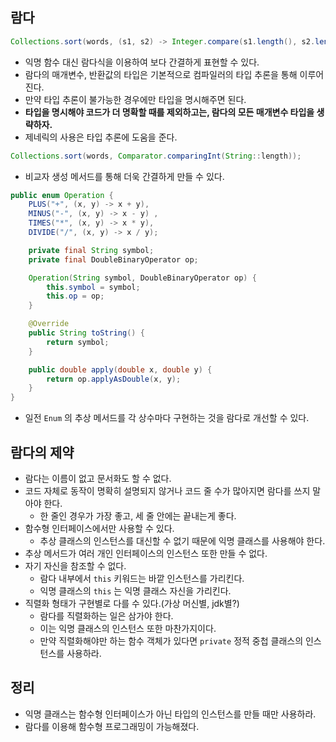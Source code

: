 ## 람다
```java
Collections.sort(words, (s1, s2) -> Integer.compare(s1.length(), s2.length()));
```
- 익명 함수 대신 람다식을 이용하여 보다 간결하게 표현할 수 있다.
- 람다의 매개변수, 반환값의 타입은 기본적으로 컴파일러의 타입 추론을 통해 이루어 진다.
- 만약 타입 추론이 불가능한 경우에만 타입을 명시해주면 된다.
- **타입을 명시해야 코드가 더 명확할 때를 제외하고는, 람다의 모든 매개변수 타입을 생략하자.**
- 제네릭의 사용은 타입 추론에 도움을 준다.

```java
Collections.sort(words, Comparator.comparingInt(String::length));
```
- 비교자 생성 메서드를 통해 더욱 간결하게 만들 수 있다.

```java
public enum Operation {
    PLUS("+", (x, y) -> x + y),
    MINUS("-", (x, y) -> x - y) ,
    TIMES("*", (x, y) -> x * y),
    DIVIDE("/", (x, y) -> x / y);

    private final String symbol;
    private final DoubleBinaryOperator op;

    Operation(String symbol, DoubleBinaryOperator op) {
        this.symbol = symbol;
        this.op = op;
    }

    @Override
    public String toString() {
        return symbol;
    }

    public double apply(double x, double y) {
        return op.applyAsDouble(x, y);
    }
}
```
- 일전 `Enum` 의 추상 메서드를 각 상수마다 구현하는 것을 람다로 개선할 수 있다.

## 람다의 제약
- 람다는 이름이 없고 문서화도 할 수 없다.
- 코드 자체로 동작이 명확히 설명되지 않거나 코드 줄 수가 많아지면 람다를 쓰지 말아야 한다.
  - 한 줄인 경우가 가장 좋고, 세 줄 안에는 끝내는게 좋다.
- 함수형 인터페이스에서만 사용할 수 있다.
  - 추상 클래스의 인스턴스를 대신할 수 없기 때문에 익명 클래스를 사용해야 한다.
- 추상 메서드가 여러 개인 인터페이스의 인스턴스 또한 만들 수 없다.
- 자기 자신을 참조할 수 없다.
  - 람다 내부에서 `this` 키워드는 바깥 인스턴스를 가리킨다.
  - 익명 클래스의 `this` 는 익명 클래스 자신을 가리킨다.
- 직렬화 형태가 구현별로 다를 수 있다.(가상 머신별, jdk별?)
  - 람다를 직렬화하는 일은 삼가야 한다.
  - 이는 익명 클래스의 인스턴스 또한 마찬가지이다.
  - 만약 직렬화해야만 하는 함수 객체가 있다면 `private` 정적 중첩 클래스의 인스턴스를 사용하라.

## 정리
- 익명 클래스는 함수형 인터페이스가 아닌 타입의 인스턴스를 만들 때만 사용하라.
- 람다를 이용해 함수형 프로그래밍이 가능해졌다.
